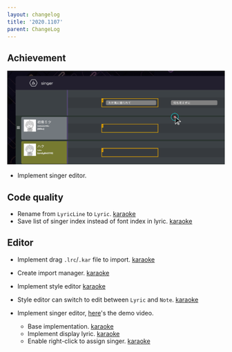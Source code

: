 ```yaml
---
layout: changelog
title: '2020.1107'
parent: ChangeLog
---
```


## Achievement

![](res/singer-editor.png)
- Implement singer editor.

## Code quality

- Rename from `LyricLine` to `Lyric`. [karaoke](#227@andy840119)
- Save list of singer index instead of font index in lyric. [karaoke](#240@andy840119)

## Editor

- Implement drag `.lrc`/`.kar` file to import. [karaoke](#230@andy840119)
- Create import manager. [karaoke](#232@andy840119)
- Implement style editor [karaoke](#225@andy840119)
- Style editor can switch to edit between `Lyric` and `Note`. [karaoke](#233@andy840119)

- Implement singer editor, [here](https://youtu.be/Dc-M3jZO_LI)'s the demo video. 
  - Base implementation. [karaoke](#234@andy840119)
  - Implement display lyric. [karaoke](#238@andy840119)
  - Enable right-click to assign singer. [karaoke](#241@andy840119)